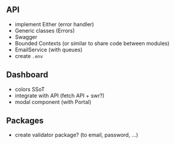 ## API

- implement Either (error handler)
- Generic classes (Errors)
- Swagger
- Bounded Contexts (or similar to share code between modules)
- EmailService (with queues)
- create `.env`

## Dashboard

- colors SSoT
- integrate with API (fetch API + swr?)
- modal component (with Portal)

## Packages

- create validator package? (to email, password, ...)
